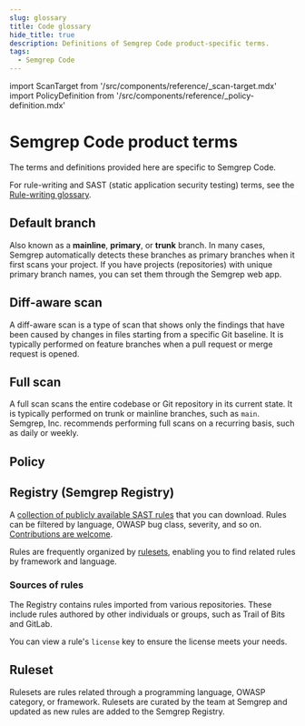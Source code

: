 ```yaml
---
slug: glossary
title: Code glossary
hide_title: true
description: Definitions of Semgrep Code product-specific terms.
tags:
  - Semgrep Code
---
```


import ScanTarget from '/src/components/reference/_scan-target.mdx'
import PolicyDefinition from '/src/components/reference/_policy-definition.mdx'

# Semgrep Code product terms

The terms and definitions provided here are specific to Semgrep Code.

For rule-writing and SAST (static application security testing) terms, see the [Rule-writing glossary](/writing-rules/glossary).

## Default branch

Also known as a **mainline**, **primary**, or **trunk** branch. In many cases, Semgrep automatically detects these branches as primary branches when it first scans your project. If you have projects (repositories) with unique primary branch names, you can set them through the Semgrep web app.

## Diff-aware scan

A diff-aware scan is a type of scan that shows only the findings that have been caused by changes in files starting from a specific Git baseline. It is typically performed on feature branches when a pull request or merge request is opened.

## Full scan

A full scan scans the entire codebase or Git repository in its current state. It is typically performed on trunk or mainline branches, such as `main`. Semgrep, Inc. recommends performing full scans on a recurring basis, such as daily or weekly.

## Policy

<PolicyDefinition />

## Registry (Semgrep Registry)

A [<i class="fas fa-external-link fa-xs"></i> collection of publicly available SAST rules](https://semgrep.dev/r) that you can download. Rules can be filtered by language, OWASP bug class, severity, and so on. [<i class="fas fa-external-link fa-xs"></i> Contributions are welcome](/contributing/contributing-to-semgrep-rules-repository). 

Rules are frequently organized by [rulesets](#ruleset), enabling you to find related rules by framework and language.

### Sources of rules

The Registry contains rules imported from various repositories. These include rules authored by other individuals or groups, such as Trail of Bits and GitLab.

You can view a rule's `license` key to ensure the license meets your needs.

## Ruleset

Rulesets are rules related through a programming language, OWASP category, or framework. Rulesets are curated by the team at Semgrep and updated as new rules are added to the Semgrep Registry.

<ScanTarget />

